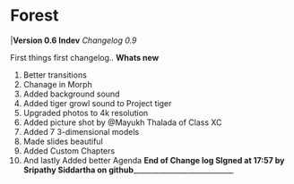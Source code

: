 # Forest
|**Version 0.6 Indev**
_Changelog 0.9_



First things first changelog..
**Whats new**
1. Better transitions
2. Chanage in Morph
3. Added background sound
4. Added tiger growl sound to Project tiger
5. Upgraded photos to 4k resolution
6. Added picture shot by @Mayukh Thalada of Class XC
7. Added 7 3-dimensional models
8. Made slides beautiful
9. Added Custom Chapters
10. And lastly Added better Agenda 
______________End of Change log SIgned at 17:57 by Sripathy Siddartha on github__________________________________________
